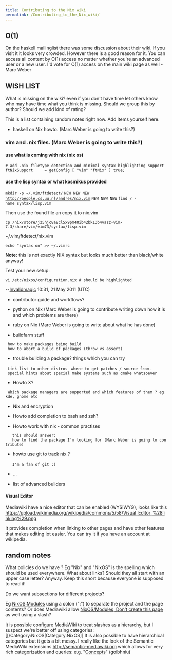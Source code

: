 ```yaml
---
title: Contributing to the Nix wiki
permalink: /Contributing_to_the_Nix_wiki/
---
```


O(1)
----

On the haskell mailinglist there was some discussion about their [wiki](http://haskell.org). If you visit it it looks very crowded. However there is a good reason for it. You can access all content by O(1) access no matter whether you're an advanced user or a new user. I'd vote for O(1) access on the main wiki page as well - Marc Weber

WISH LIST
---------

What is missing on the wiki? even if you don't have time let others know who may have time what you think is missing. Should we group this by author? Should we add kind of rating?

This is a list containing random notes right now. Add items yourself here.

-   haskell on Nix howto. (Marc Weber is going to write this?)

### vim and .nix files. (Marc Weber is going to write this?)

#### use what is coming with nix (nix os)

`# add .nix filetype detection and minimal syntax highlighting support`
`ftNixSupport     = getConfig [ "vim" "ftNix" ] true;`

#### use the lisp syntax or what kosmikus provided

`mkdir -p ~/.vim/ftdetect/`
`NEW NEW NEW`
[`http://people.cs.uu.nl/andres/nix.vim`](http://people.cs.uu.nl/andres/nix.vim)
`NEW NEW NEW`
`find / -name syntax/lisp.vim`

Then use the found file an copy it to nix.vim

`cp /nix/store/jz5hjc8a8cl5x9pm40ib42bk13b4vazz-vim-7.3/share/vim/vim73/syntax/lisp.vim `

~/.vim/ftdetect/nix.vim

`echo "syntax on" >> ~/.vimrc`

**Note:** this is not exactly NIX syntax but looks much better than black/white anyway!

Test your new setup:

`vi /etc/nixos/configuration.nix # should be highlighted`

--[Invalidmagic](/User:Invalidmagic "wikilink") 10:31, 21 May 2011 (UTC)

-   contributor guide and workflows?

<!-- -->

-   python on Nix (Marc Weber is going to contribute writing down how it is and which problems are there)

<!-- -->

-   ruby on Nix (Marc Weber is going to write about what he has done)

<!-- -->

-   buildfarm stuff

` how to make packages being build`
` how to abort a build of packages (throw vs assert)`

-   trouble building a package? things which you can try

` Link list to other distros`
` where to get patches / source from.`
` special hints about special make systems such as cmake whatsoever`

-   Howto X?

` Which package managers are supported and which features of them ? eg kde, gnome etc`

-   Nix and encryption

<!-- -->

-   Howto add completion to bash and zsh?

<!-- -->

-   Howto work with nix - common practises

`   this should answer:`
`   how to find the package I'm looking for (Marc Weber is going to contribute)`

-   howto use git to track nix ?

`   I'm a fan of git :)`
`   `

-   ...

<!-- -->

-   list of advanced buliders

#### Visual Editor

Mediawiki have a nice editor that can be enabled (WYSIWYG), looks like this <https://upload.wikimedia.org/wikipedia/commons/5/58/Visual_Editor_%28linking%29.png>

It provides completion when linking to other pages and have other features that makes editing lot easier. You can try it if you have an account at wikipedia.

random notes
------------

What policies do we have ? Eg "Nix" and "NixOS" is the spelling which should be used everywhere. What about links? Should they all start with an upper case letter? Anyway. Keep this short because everyone is supposed to read it!

Do we want subsections for different projects?

Eg [NixOS:Modules](/NixOS:Modules "wikilink") using a colon (":") to separate the project and the page contents? Or does Mediawiki allow [NixOS/Modules, Don't create this page](/NixOS/Modules "wikilink") as well using a slash?

It is possible configure MediaWiki to treat slashes as a hierarchy, but I suspect we're better off using categories: \[\[/Category:NixOS|Category:NixOS\]\] It is also possible to have hierarchical categories but it gets a bit messy. I really like the look of the Semantic MediaWiki extensions <http://semantic-mediawiki.org> which allows for very rich categorization and queries: e.g. "[Concepts](http://semantic-mediawiki.org/wiki/Concepts)" (goibhniu)